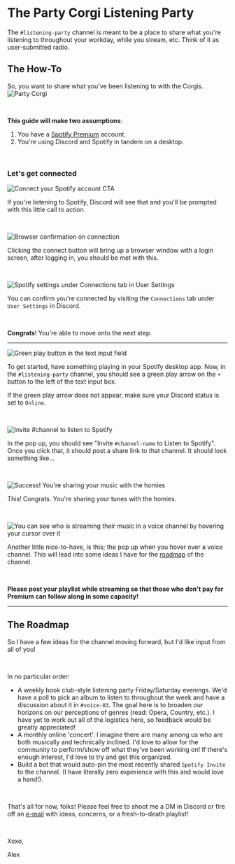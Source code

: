 # The Party Corgi Listening Party

The `#listening-party` channel is meant to be a place to share what you're listening to throughout your workday, while you stream, etc. Think of it as user-submitted radio.

## The How-To

So, you want to share what you've been listening to with the Corgis. ![Party Corgi](https://cdn.discordapp.com/emojis/634652211493732360.gif?v=1) 

<p>&nbsp;</p> 

**This guide will make two assumptions**:

1. You have a [Spotify Premium](https://www.spotify.com/ca-en/premium/?utm_source=ca-en_brand_contextual_text&utm_medium=paidsearch&utm_campaign=alwayson_ucanz_ca_premiumbusiness_premium_brand+contextual+text+exact+ca-en+google&gclid=Cj0KCQjwsuP5BRCoARIsAPtX_wEFLpe0dw0FLdN3lA36GWWz0Q8oUQD_Fi8j7bXI3xJqwKnCO_yujMsaAuKXEALw_wcB&gclsrc=aw.ds) account.
2. You're using Discord and Spotify in tandem on a desktop.

<p>&nbsp;</p> 

### Let's get connected
![Connect your Spotify account CTA](https://i.imgur.com/1fTECj0.jpg) 

If you're listening to Spotify, Discord will see that and you'll be prompted with this little call to action. 

<p>&nbsp;</p> 

![Browser confirmation on connection](https://i.imgur.com/u3pfCLo.jpg) 

Clicking the connect button will bring up a browser window with a login screen, after logging in, you should be met with this. 

<p>&nbsp;</p> 

![Spotify settings under Connections tab in User Settings](https://i.imgur.com/MXFp89F.jpg) 

You can confirm you're connected by visiting the `Connections` tab under `User Settings` in Discord.

<p>&nbsp;</p> 

**Congrats**! You're able to move onto the next step. 

---
![Green play button in the text input field](https://i.imgur.com/uKqBZLO.jpg) 

To get started, have something playing in your Spotify desktop app. Now, in the `#listening-party` channel, you should see a green play arrow on the `+` button to the left of the text input box. 

If the green play arrow does not appear, make sure your Discord status is set to `Online`.

<p>&nbsp;</p> 

![Invite #channel to listen to Spotify](https://i.imgur.com/vlmj5QI.jpg) 

In the pop up, you should see "Invite `#channel-name` to Listen to Spotify". Once you click that, it should post a share link to that channel. It should look something like... 

<p>&nbsp;</p> 

![Success! You're sharing your music with the homies](https://i.imgur.com/c59opKL.png) 

This! Congrats. You're sharing your tunes with the homies.

<p>&nbsp;</p> 

![You can see who is streaming their music in a voice channel by hovering your cursor over it](https://i.imgur.com/hnLfDhV.jpg) 

Another little nice-to-have, is this; the pop up when you hover over a voice channel. This will lead into some ideas I have for the [roadmap](#the-roadmap) of the channel.

<p>&nbsp;</p> 

**Please post your playlist while streaming so that those who don't pay for Premium can follow along in some capacity!**

---
## The Roadmap

So I have a few ideas for the channel moving forward, but I'd like input from all of you!

<p>&nbsp;</p> 

In no particular order:

- A weekly book club-style listening party Friday/Saturday evenings. We'd have a poll to pick an album to listen to throughout the week and have a discussion about it in `#voice-03`. The goal here is to broaden our horizons on our perceptions of genres (read: Opera, Country, etc.). I have yet to work out all of the logistics here, so feedback would be greatly appreciated!
- A monthly online 'concert'. I imagine there are many among us who are both musically and technically inclined. I'd love to allow for the community to perform/show off what they've been working on! If there's enough interest, I'd love to try and get this organized.
- Build a bot that would auto-pin the most recently shared `Spotify Invite` to the channel. (I have literally zero experience with this and would love a hand!).

<p>&nbsp;</p> 

That's all for now, folks! Please feel free to shoot me a DM in Discord or fire off an [e-mail](mailto:me@alexlow.dev) with ideas, concerns, or a fresh-to-death playlist!

<p>&nbsp;</p> 

Xoxo,

Alex
